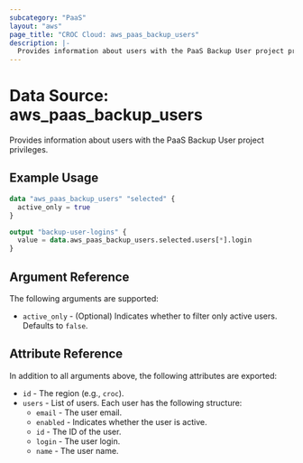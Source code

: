 ```yaml
---
subcategory: "PaaS"
layout: "aws"
page_title: "CROC Cloud: aws_paas_backup_users"
description: |-
  Provides information about users with the PaaS Backup User project privileges.
---
```


# Data Source: aws_paas_backup_users

Provides information about users with the PaaS Backup User project privileges.

## Example Usage

```terraform
data "aws_paas_backup_users" "selected" {
  active_only = true
}

output "backup-user-logins" {
  value = data.aws_paas_backup_users.selected.users[*].login
}
```

## Argument Reference

The following arguments are supported:

* `active_only` - (Optional) Indicates whether to filter only active users. Defaults to `false`.

## Attribute Reference

In addition to all arguments above, the following attributes are exported:

* `id` - The region (e.g., `croc`).
* `users` - List of users. Each user has the following structure:
    * `email` - The user email.
    * `enabled` - Indicates whether the user is active.
    * `id` - The ID of the user.
    * `login` - The user login.
    * `name` - The user name.
